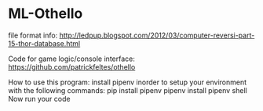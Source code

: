 # ML-Othello

file format info: http://ledpup.blogspot.com/2012/03/computer-reversi-part-15-thor-database.html

Code for game logic/console interface: https://github.com/patrickfeltes/othello

How to use this program:
install pipenv inorder to setup your environment with the following commands:
    pip install pipenv
    pipenv install
    pipenv shell
Now run your code